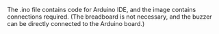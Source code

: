 The .ino file contains code for Arduino IDE, and the image contains connections required. (The breadboard is not necessary, and the buzzer can be directly connected to the Arduino board.)
